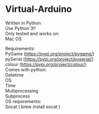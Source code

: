 # Virtual-Arduino

Written in Python</br>
Use Python 3!!</br>
Only tested and works on:</br>
  Mac OS</br>

Requirements:</br>
  PyGame (https://pypi.org/project/pygame/)</br>
  pySerial (https://pypi.org/project/pyserial/)</br>
  colour (https://pypi.org/project/colour/)</br>
Comes with python:</br>
  Datetime</br>
  OS</br>
  Time</br>
  Multiprocessing</br>
  Subprocess</br>
OS requirements:</br>
  Socat ( brew install socat )</br>
